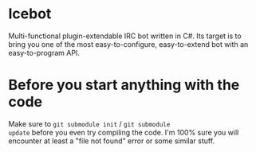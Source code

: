 Icebot
======

Multi-functional plugin-extendable IRC bot written in C#. Its target is to bring you one of the most easy-to-configure, easy-to-extend bot with an easy-to-program API.


Before you start anything with the code
=======================================

Make sure to <code>git submodule init</code> / <code>git submodule update</code> before you even try compiling the code. I'm 100% sure you will encounter at least a "file not found" error or some similar stuff.

